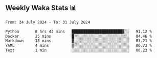 ## Weekly Waka Stats 📊
<!--START_SECTION:waka-->

```txt
From: 24 July 2024 - To: 31 July 2024

Python       8 hrs 43 mins   ██████████████████████▓░░   91.12 %
Docker       25 mins         █░░░░░░░░░░░░░░░░░░░░░░░░   04.46 %
Markdown     18 mins         ▓░░░░░░░░░░░░░░░░░░░░░░░░   03.21 %
YAML         4 mins          ▒░░░░░░░░░░░░░░░░░░░░░░░░   00.73 %
Text         1 min           ░░░░░░░░░░░░░░░░░░░░░░░░░   00.23 %
```

<!--END_SECTION:waka-->

<!--

Here are some ideas to get you started:

- 🔭 I’m currently working on (way to add branches committed on)
- 🌱 I’m currently learning Web Frameworks and Machine Learning! (Lisp, JS (react & angular), Python, and __)
- 💬 Ask me about ...
- 📫 How to reach me: 
- 😄 Pronouns: He/Him/His
- ⚡ Fun fact: ...

that-recsys-lab
-->

